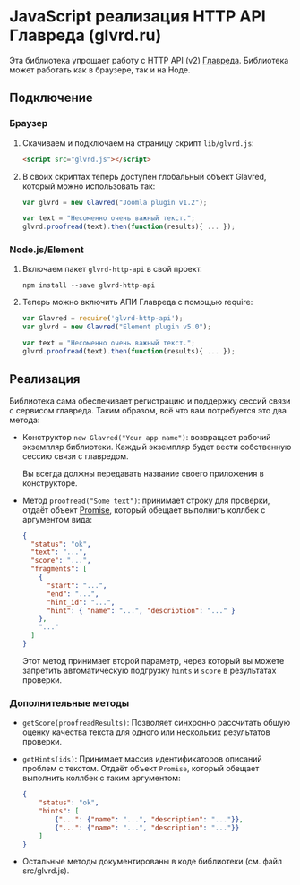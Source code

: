 #  JavaScript реализация HTTP API Главреда (glvrd.ru)

Эта библиотека упрощает работу с HTTP API (v2) [Главреда](http://glvrd.ru). Библиотека может работать как в браузере, так и на Ноде.

## Подключение

### Браузер

1. Скачиваем и подключаем на страницу скрипт `lib/glvrd.js`:

    ```html
    <script src="glvrd.js"></script>
    ```

2. В своих скриптах теперь доступен глобальный объект Glavred, который можно использовать так:

    ```js
    var glvrd = new Glavred("Joomla plugin v1.2");

    var text = "Несоменно очень важный текст.";
    glvrd.proofread(text).then(function(results){ ... });
    ```

### Node.js/Element

1. Включаем пакет `glvrd-http-api` в свой проект.

    ```
    npm install --save glvrd-http-api
    ```

2. Теперь можно включить АПИ Главреда с помощью require:


    ```js
    var Glavred = require('glvrd-http-api');
    var glvrd = new Glavred("Element plugin v5.0");

    var text = "Несоменно очень важный текст.";
    glvrd.proofread(text).then(function(results){ ... });
    ```

## Реализация

Библиотека сама обеспечивает регистрацию и поддержку сессий связи с сервисом главреда. Таким образом, всё что вам потребуется это два метода:

- Конструктор `new Glavred("Your app name")`: возвращает рабочий экземпляр библиотеки. Каждый экземпляр будет вести собственную сессию связи с главредом.

    Вы всегда должны передавать название своего приложения в конструкторе.

- Метод `proofread("Some text")`: принимает строку для проверки, отдаёт объект [Promise](https://developer.mozilla.org/en/docs/Web/JavaScript/Reference/Global_Objects/Promise), который обещает выполнить коллбек с аргументом вида:

    ```json
    {
      "status": "ok",
      "text": "...",
      "score": "...",
      "fragments": [
        {
          "start": "...",
          "end": "...",
          "hint_id": "...",
          "hint": { "name": "...", "description": "..." }
        },
        "..."
      ]
    }
    ```

    Этот метод принимает второй параметр, через который вы можете запретить автоматическую подгрузку `hints` и `score` в результатах проверки.


### Дополнительные методы

- `getScore(proofreadResults)`: Позволяет синхронно рассчитать общую оценку качества текста для одного или нескольких результатов проверки.

- `getHints(ids)`: Принимает массив идентификаторов описаний проблем с текстом. Отдаёт объект `Promise`, который обещает выполнить коллбек с таким аргументом:

    ```json
    {
        "status": "ok",
        "hints": [
            {"...": {"name": "...", "description": "..."}},
            {"...": {"name": "...", "description": "..."}}
        ]
    }
    ```

- Остальные методы документированы в коде библиотеки (см. файл src/glvrd.js).